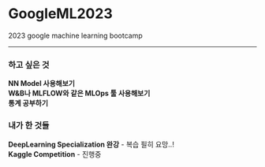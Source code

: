 # GoogleML2023
2023 google machine learning bootcamp
  
  

 
---
### 하고 싶은 것
**NN Model 사용해보기**  
**W&B나 MLFLOW와 같은 MLOps 툴 사용해보기**  
**통계 공부하기**  

### 내가 한 것들
**DeepLearning Specialization 완강** - 복습 필히 요망..!  
**Kaggle Competition** - 진행중  
